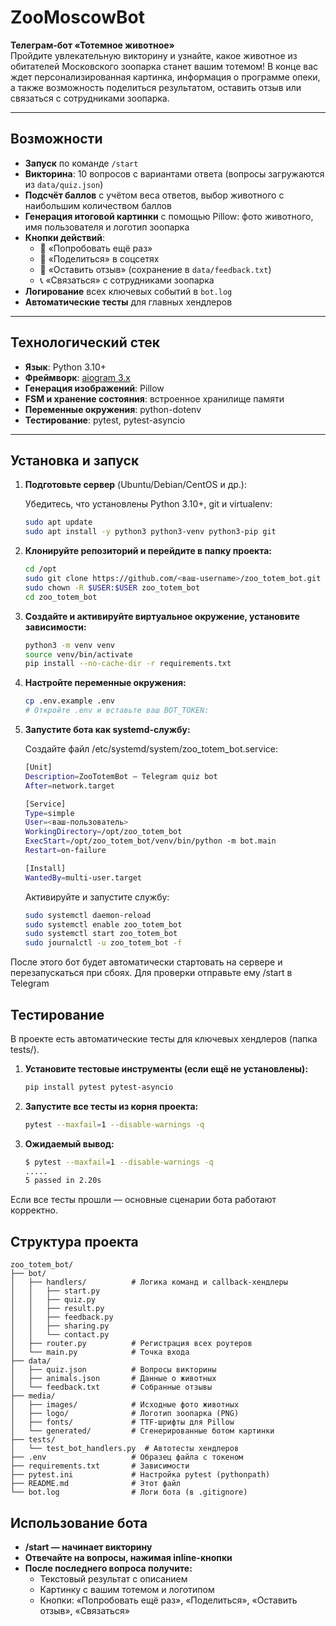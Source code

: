 # ZooMoscowBot

**Телеграм-бот «Тотемное животное»**  
Пройдите увлекательную викторину и узнайте, какое животное из обитателей Московского зоопарка станет вашим тотемом! В конце вас ждет персонализированная картинка, информация о программе опеки, а также возможность поделиться результатом, оставить отзыв или связаться с сотрудниками зоопарка.

---

## Возможности

- **Запуск** по команде `/start`  
- **Викторина**: 10 вопросов с вариантами ответа (вопросы загружаются из `data/quiz.json`)  
- **Подсчёт баллов** с учётом веса ответов, выбор животного с наибольшим количеством баллов  
- **Генерация итоговой картинки** с помощью Pillow: фото животного, имя пользователя и логотип зоопарка  
- **Кнопки действий**:
  - 🔁 «Попробовать ещё раз»  
  - 📢 «Поделиться» в соцсетях  
  - 💬 «Оставить отзыв» (сохранение в `data/feedback.txt`)  
  - 📞 «Связаться» с сотрудниками зоопарка  
- **Логирование** всех ключевых событий в `bot.log`  
- **Автоматические тесты** для главных хендлеров  

---

## Технологический стек

- **Язык**: Python 3.10+  
- **Фреймворк**: [aiogram 3.x](https://docs.aiogram.dev/)  
- **Генерация изображений**: Pillow  
- **FSM и хранение состояния**: встроенное хранилище памяти  
- **Переменные окружения**: python-dotenv  
- **Тестирование**: pytest, pytest-asyncio  

---

## Установка и запуск

1. **Подготовьте сервер** (Ubuntu/Debian/CentOS и др.):  

    Убедитесь, что установлены Python 3.10+, git и virtualenv:

    ```bash
    sudo apt update
    sudo apt install -y python3 python3-venv python3-pip git
    ```

2. **Клонируйте репозиторий и перейдите в папку проекта:**

    ```bash
    cd /opt
    sudo git clone https://github.com/<ваш-username>/zoo_totem_bot.git
    sudo chown -R $USER:$USER zoo_totem_bot
    cd zoo_totem_bot
    ```

3. **Создайте и активируйте виртуальное окружение, установите зависимости:**

    ```bash
    python3 -m venv venv
    source venv/bin/activate
    pip install --no-cache-dir -r requirements.txt
    ```

4. **Настройте переменные окружения:**

    ```bash
    cp .env.example .env
    # Откройте .env и вставьте ваш BOT_TOKEN:
    ```

5. **Запустите бота как systemd-службу:**

    Создайте файл /etc/systemd/system/zoo_totem_bot.service:

    ```bash
    [Unit]
    Description=ZooTotemBot — Telegram quiz bot
    After=network.target

    [Service]
    Type=simple
    User=<ваш-пользователь>
    WorkingDirectory=/opt/zoo_totem_bot
    ExecStart=/opt/zoo_totem_bot/venv/bin/python -m bot.main
    Restart=on-failure

    [Install]
    WantedBy=multi-user.target
    ```

    Активируйте и запустите службу:

    ```bash
    sudo systemctl daemon-reload
    sudo systemctl enable zoo_totem_bot
    sudo systemctl start zoo_totem_bot
    sudo journalctl -u zoo_totem_bot -f
    ```

После этого бот будет автоматически стартовать на сервере и перезапускаться при сбоях. 
Для проверки отправьте ему /start в Telegram

## Тестирование
В проекте есть автоматические тесты для ключевых хендлеров (папка tests/).

1. **Установите тестовые инструменты (если ещё не установлены):**

    ```bash
    pip install pytest pytest-asyncio
    ```

2. **Запустите все тесты из корня проекта:**

    ```bash
    pytest --maxfail=1 --disable-warnings -q
    ```

3. **Ожидаемый вывод:**

    ```bash
    $ pytest --maxfail=1 --disable-warnings -q
    .....                                                                          [100%]
    5 passed in 2.20s
    ```

Если все тесты прошли — основные сценарии бота работают корректно.

## Структура проекта

    zoo_totem_bot/
    ├── bot/
    │   ├── handlers/          # Логика команд и callback-хендлеры
    │   │   ├── start.py
    │   │   ├── quiz.py
    │   │   ├── result.py
    │   │   ├── feedback.py
    │   │   ├── sharing.py
    │   │   └── contact.py
    │   ├── router.py          # Регистрация всех роутеров
    │   └── main.py            # Точка входа
    ├── data/
    │   ├── quiz.json          # Вопросы викторины
    │   ├── animals.json       # Данные о животных
    │   └── feedback.txt       # Собранные отзывы
    ├── media/
    │   ├── images/            # Исходные фото животных
    │   ├── logo/              # Логотип зоопарка (PNG)
    │   ├── fonts/             # TTF-шрифты для Pillow
    │   └── generated/         # Сгенерированные ботом картинки
    ├── tests/
    │   └── test_bot_handlers.py  # Автотесты хендлеров
    ├── .env                   # Образец файла с токеном
    ├── requirements.txt       # Зависимости
    ├── pytest.ini             # Настройка pytest (pythonpath)
    ├── README.md              # Этот файл
    └── bot.log                # Логи бота (в .gitignore)

## Использование бота

- **/start — начинает викторину**
- **Отвечайте на вопросы, нажимая inline-кнопки**
- **После последнего вопроса получите:**
    - Текстовый результат с описанием
    - Картинку с вашим тотемом и логотипом
    - Кнопки: «Попробовать ещё раз», «Поделиться», «Оставить отзыв», «Связаться»

